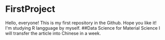 # FirstProject
Hello, everyone! This is my first repository in the Github.
Hope you like it!
I'm studying R langguage by myself.
##Data Science for Material Science
I will transfer the article into Chinese in a week.
